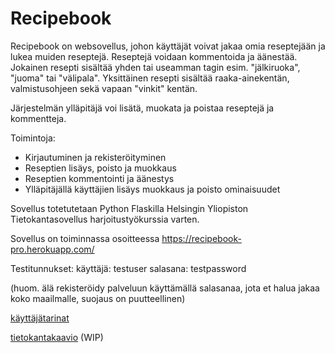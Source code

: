 # Recipebook

Recipebook on websovellus, johon käyttäjät voivat jakaa omia reseptejään ja lukea muiden reseptejä.
Reseptejä voidaan kommentoida ja äänestää. Jokainen resepti sisältää yhden tai useamman tagin esim.
"jälkiruoka", "juoma" tai "välipala". Yksittäinen resepti sisältää raaka-ainekentän, valmistusohjeen
sekä vapaan "vinkit" kentän.

Järjestelmän ylläpitäjä voi lisätä, muokata ja poistaa reseptejä ja kommentteja.

Toimintoja:

- Kirjautuminen ja rekisteröityminen
- Reseptien lisäys, poisto ja muokkaus
- Reseptien kommentointi ja äänestys
- Ylläpitäjällä käyttäjien lisäys muokkaus ja poisto ominaisuudet

Sovellus totetutetaan Python Flaskilla Helsingin Yliopiston Tietokantasovellus harjoitustyökurssia
varten.

Sovellus on toiminnassa osoitteessa https://recipebook-pro.herokuapp.com/

Testitunnukset:
käyttäjä: testuser
salasana: testpassword

(huom. älä rekisteröidy palveluun käyttämällä salasanaa, jota et halua jakaa koko maailmalle, suojaus on puutteellinen)

[käyttäjätarinat](https://github.com/jonitaajamo/recipebook/blob/master/documentation/user_stories.md)

[tietokantakaavio](https://github.com/jonitaajamo/recipebook/blob/master/documentation/database_info/uml_chart.png)
(WIP)
